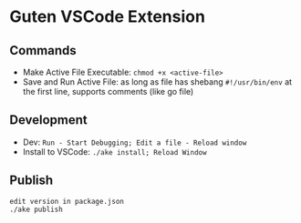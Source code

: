 # Guten VSCode Extension

## Commands

- Make Active File Executable: `chmod +x <active-file>`
- Save and Run Active File: as long as file has shebang `#!/usr/bin/env` at the first line, supports comments (like go file)

## Development

- Dev: `Run - Start Debugging; Edit a file - Reload window`
- Install to VSCode: `./ake install; Reload Window`

## Publish

```
edit version in package.json
./ake publish
```
